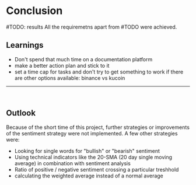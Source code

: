 # Conclusion
#TODO: results 
All the requiremetns apart from #TODO were achieved.

## Learnings

- Don't spend that much time on a documentation platform
- make a better action plan and stick to it
- set a time cap for tasks and don't try to get something to work if there are other options available: binance vs kucoin

---

</br>

## Outlook

Because of the short time of this project, further strategies or improvements of the sentiment strategy were not implemented.
A few other strategies were:
- Looking for single words for "bullish" or "bearish" sentiment
- Using technical indicators like the 20-SMA (20 day single moving average) in combination with sentiment analysis
- Ratio of positive / negative sentiment crossing a particular treshhold
- calculating the weighted average instead of a normal average

